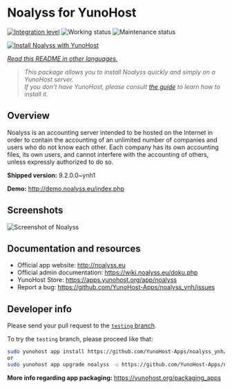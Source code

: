 <!--
N.B.: This README was automatically generated by <https://github.com/YunoHost/apps/tree/master/tools/readme_generator>
It shall NOT be edited by hand.
-->

# Noalyss for YunoHost

[![Integration level](https://dash.yunohost.org/integration/noalyss.svg)](https://dash.yunohost.org/appci/app/noalyss) ![Working status](https://ci-apps.yunohost.org/ci/badges/noalyss.status.svg) ![Maintenance status](https://ci-apps.yunohost.org/ci/badges/noalyss.maintain.svg)

[![Install Noalyss with YunoHost](https://install-app.yunohost.org/install-with-yunohost.svg)](https://install-app.yunohost.org/?app=noalyss)

*[Read this README in other languages.](./ALL_README.md)*

> *This package allows you to install Noalyss quickly and simply on a YunoHost server.*  
> *If you don't have YunoHost, please consult [the guide](https://yunohost.org/install) to learn how to install it.*

## Overview

Noalyss is an accounting server intended to be hosted on the Internet in order to contain the accounting of an unlimited number of companies and users who do not know each other. Each company has its own accounting files, its own users, and cannot interfere with the accounting of others, unless expressly authorized to do so.

**Shipped version:** 9.2.0.0~ynh1

**Demo:** <http://demo.noalyss.eu/index.php>

## Screenshots

![Screenshot of Noalyss](./doc/screenshots/Sélection_099_0.png)

## Documentation and resources

- Official app website: <http://noalyss.eu>
- Official admin documentation: <https://wiki.noalyss.eu/doku.php>
- YunoHost Store: <https://apps.yunohost.org/app/noalyss>
- Report a bug: <https://github.com/YunoHost-Apps/noalyss_ynh/issues>

## Developer info

Please send your pull request to the [`testing` branch](https://github.com/YunoHost-Apps/noalyss_ynh/tree/testing).

To try the `testing` branch, please proceed like that:

```bash
sudo yunohost app install https://github.com/YunoHost-Apps/noalyss_ynh/tree/testing --debug
or
sudo yunohost app upgrade noalyss -u https://github.com/YunoHost-Apps/noalyss_ynh/tree/testing --debug
```

**More info regarding app packaging:** <https://yunohost.org/packaging_apps>
